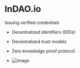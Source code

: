 # InDAO.io
Issuing verified credentials

- Decentralized identifiers (DIDs)
- Decentralized trust models
- Zero knowledge proof protocol

- ![image](https://github.com/ShJavokhir/InDAO/assets/46817680/ab77db86-739e-4074-88b0-d81dc073b39a)
